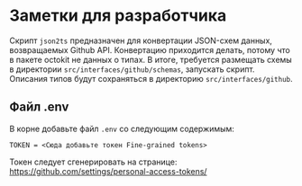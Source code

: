 Заметки для разработчика
========================

Скрипт `json2ts` предназначен для конвертации JSON-схем данных, возвращаемых Github API. 
Конвертацию приходится делать, потому что в пакете octokit не данных о типах.
В итоге, требуется размещать схемы в директории `src/interfaces/github/schemas`, запускать скрипт.
Описания типов будут сохраняться в директорию `src/interfaces/github`.

Файл .env
---------

В корне добавьте файл `.env` со следующим содержимым:

```
TOKEN = <Сюда добавьте токен Fine-grained tokens>
```

Токен следует сгенерировать на странице:
https://github.com/settings/personal-access-tokens/